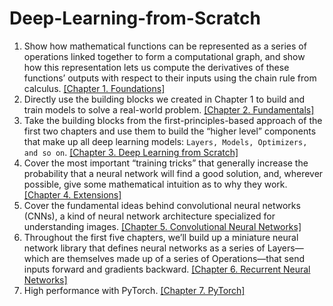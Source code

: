 # Deep-Learning-from-Scratch
1. Show how mathematical functions can be represented as a series of operations linked together to form a computational graph, and show how this representation lets us compute the derivatives of these functions’ outputs with respect to their inputs using the chain rule from calculus. [[Chapter 1. Foundations]](https://github.com/taufikfathurahman/Deep-Learning-from-Scratch/blob/master/Chapter%201.%20Foundations.ipynb)
2. Directly use the building blocks we created in Chapter 1 to build and train models to solve a real-world problem. [[Chapter 2. Fundamentals]](https://github.com/taufikfathurahman/Deep-Learning-from-Scratch/blob/master/Chapter%201.%20Foundations.ipynb)
3. Take the building blocks from the first-principles-based approach of the first two chapters and use them to build the “higher level” components that make up all deep learning models: `Layers, Models, Optimizers, and so on`. [[Chapter 3. Deep Learning from Scratch]](https://github.com/taufikfathurahman/Deep-Learning-from-Scratch/blob/master/Chapter%201.%20Foundations.ipynb)
4. Cover the most important “training tricks” that generally increase the probability that a neural network will find a good solution, and, wherever possible, give some mathematical intuition as to why they work. [[Chapter 4. Extensions]](https://github.com/taufikfathurahman/Deep-Learning-from-Scratch/blob/master/Chapter%201.%20Foundations.ipynb)
5. Cover the fundamental ideas behind convolutional neural networks (CNNs), a kind of neural network architecture specialized for understanding images. [[Chapter 5. Convolutional Neural Networks]](https://github.com/taufikfathurahman/Deep-Learning-from-Scratch/blob/master/Chapter%201.%20Foundations.ipynb)
6. Throughout the first five chapters, we’ll build up a miniature neural network library that defines neural networks as a series of Layers—which are themselves made up of a series of Operations—that send inputs forward and gradients backward. [[Chapter 6. Recurrent Neural Networks]](https://github.com/taufikfathurahman/Deep-Learning-from-Scratch/blob/master/Chapter%201.%20Foundations.ipynb)
7. High performance with PyTorch. [[Chapter 7. PyTorch]](https://github.com/taufikfathurahman/Deep-Learning-from-Scratch/blob/master/Chapter%201.%20Foundations.ipynb)
